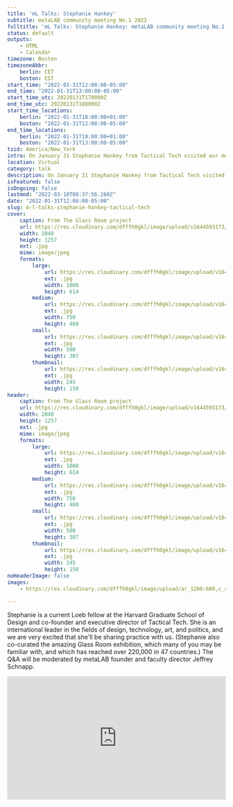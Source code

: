 ```yaml
---
title: 'mL Talks: Stephanie Hankey'
subtitle: metaLAB community meeting No.1 2022
fulltitle: 'mL Talks: Stephanie Hankey: metaLAB community meeting No.1 2022'
status: default
outputs:
    - HTML
    - Calendar
timezone: Boston
timezoneAbbr:
    berlin: CET
    boston: EST
start_time: "2022-01-31T12:00:00-05:00"
end_time: "2022-01-31T13:00:00-05:00"
start_time_utc: 20220131T170000Z
end_time_utc: 20220131T180000Z
start_time_locations:
    berlin: "2022-01-31T18:00:00+01:00"
    boston: "2022-01-31T12:00:00-05:00"
end_time_locations:
    berlin: "2022-01-31T19:00:00+01:00"
    boston: "2022-01-31T13:00:00-05:00"
tzid: America/New_York
intro: On January 31 Stephanie Hankey from Tactical Tech visited our metaLAB community meeting to discuss, art, curation, technology, and surveillance.
location: Virtual
category: talk
description: On January 31 Stephanie Hankey from Tactical Tech visited our metaLAB community meeting to discuss, art, curation, technology, and surveillance.
isFeatured: false
isOngoing: false
lastmod: "2022-03-10T08:37:56.260Z"
date: "2022-01-31T12:00:00-05:00"
slug: m-l-talks-stephanie-hankey-tactical-tech
cover:
    caption: From The Glass Room project
    url: https://res.cloudinary.com/dfffh0gkl/image/upload/v1644593173/15304549_10154749003183627_6391518097370406459_o_458f87f695.jpg
    width: 2048
    height: 1257
    ext: .jpg
    mime: image/jpeg
    formats:
        large:
            url: https://res.cloudinary.com/dfffh0gkl/image/upload/v1644593174/large_15304549_10154749003183627_6391518097370406459_o_458f87f695.jpg
            ext: .jpg
            width: 1000
            height: 614
        medium:
            url: https://res.cloudinary.com/dfffh0gkl/image/upload/v1644593174/medium_15304549_10154749003183627_6391518097370406459_o_458f87f695.jpg
            ext: .jpg
            width: 750
            height: 460
        small:
            url: https://res.cloudinary.com/dfffh0gkl/image/upload/v1644593175/small_15304549_10154749003183627_6391518097370406459_o_458f87f695.jpg
            ext: .jpg
            width: 500
            height: 307
        thumbnail:
            url: https://res.cloudinary.com/dfffh0gkl/image/upload/v1644593173/thumbnail_15304549_10154749003183627_6391518097370406459_o_458f87f695.jpg
            ext: .jpg
            width: 245
            height: 150
header:
    caption: From The Glass Room project
    url: https://res.cloudinary.com/dfffh0gkl/image/upload/v1644593173/15304549_10154749003183627_6391518097370406459_o_458f87f695.jpg
    width: 2048
    height: 1257
    ext: .jpg
    mime: image/jpeg
    formats:
        large:
            url: https://res.cloudinary.com/dfffh0gkl/image/upload/v1644593174/large_15304549_10154749003183627_6391518097370406459_o_458f87f695.jpg
            ext: .jpg
            width: 1000
            height: 614
        medium:
            url: https://res.cloudinary.com/dfffh0gkl/image/upload/v1644593174/medium_15304549_10154749003183627_6391518097370406459_o_458f87f695.jpg
            ext: .jpg
            width: 750
            height: 460
        small:
            url: https://res.cloudinary.com/dfffh0gkl/image/upload/v1644593175/small_15304549_10154749003183627_6391518097370406459_o_458f87f695.jpg
            ext: .jpg
            width: 500
            height: 307
        thumbnail:
            url: https://res.cloudinary.com/dfffh0gkl/image/upload/v1644593173/thumbnail_15304549_10154749003183627_6391518097370406459_o_458f87f695.jpg
            ext: .jpg
            width: 245
            height: 150
noHeaderImage: false
images:
    - https://res.cloudinary.com/dfffh0gkl/image/upload/ar_1200:600,c_crop/c_limit,h_1200,w_600/v1644593173/15304549_10154749003183627_6391518097370406459_o_458f87f695.jpg

---
```

Stephanie is a current Loeb fellow at the Harvard Graduate School of Design and co-founder and executive director of Tactical Tech. She is an international leader in the fields of design, technology, art, and politics, and we are very excited that she'll be sharing practice with us. (Stephanie also co-curated the amazing Glass Room exhibition, which many of you may be familiar with, and which has reached over 220,000 in 47 countries.) The Q&A will be moderated by metaLAB founder and faculty director Jeffrey Schnapp.

<div style="padding:56.25% 0 0 0;position:relative;"><iframe src="https://player.vimeo.com/video/673276083?h=a8a5955029&amp;badge=0&amp;autopause=0&amp;player_id=0&amp;app_id=58479" frameborder="0" allow="autoplay; fullscreen; picture-in-picture" allowfullscreen style="position:absolute;top:0;left:0;width:100%;height:100%;" title="Stephanie Hankey - Tactical Tech || metaLAB community meeting 2022"></iframe></div><script src="https://player.vimeo.com/api/player.js"></script>